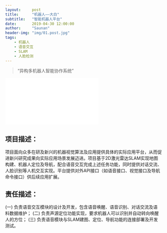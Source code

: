```yaml
---
layout:     post
title:      "机器人——大白"
subtitle:   "智能机器人平台"
date:       2019-04-30 12:00:00
author:     "Saunan"
header-img: "img/01.post.jpg"
tags:
    - 机器人
    - 语音交互
    - SLAM
    - 人脸检测
---
```


> “异构多机器人智能协作系统”


<iframe src="//player.bilibili.com/player.html?aid=838829571&bvid=BV1Eg4y1i7Hp&cid=211171326&page=1" scrolling="no" border="0" frameborder="no" framespacing="0" allowfullscreen="true"> </iframe>


## 项目描述：

项目面向众多在研及新兴的机器视觉算法及应用提供具体的实际应用平台，从而促进新兴研究成果向实际应用场景发展迈进。项目基于2D激光雷达SLAM实现地图构建、机器人定位及导航，配合语音交互完成上述任务功能，同时提供对话交流、人脸识别等人机交互实现。平台提供对外API接口（如语音接口、视觉接口及导航命令接口）供后续应用扩展。

## 责任描述：

(一)	负责语音交互模块的设计及开发，包含语音唤醒、语音识别、对话交流及语料数据维护；
(二)	负责声源定位功能实现，要求机器人可以识别并自动转向唤醒人的方位；
(三)	负责语音模块与SLAM建图、定位、导航功能的连接部署及开发测试。
